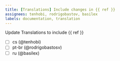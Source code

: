 ```yaml
---
title: [Translations] Include changes in {{ ref }}
assignees: tenhobi, rodrigobastov, basilex
labels: documentation, translation
---
```

Update Translations to include {{ ref }}

- [ ] cs (@tenhobi)
- [ ] pt-br (@rodrigobastosv)
- [ ] ru (@basilex)
